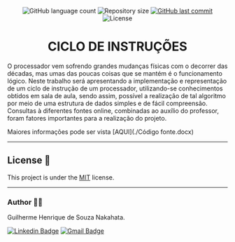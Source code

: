 <p align="center">
  <img alt="GitHub language count" src="https://img.shields.io/github/languages/count/GuilhermeNakahata/CicloDeInstrucoes?color=%2304D361">

  <img alt="Repository size" src="https://img.shields.io/github/repo-size/GuilhermeNakahata/CicloDeInstrucoes">
	
  <a href="https://github.com/GuilhermeNakahata/CicloDeInstrucoes/commits/master">
    <img alt="GitHub last commit" src="https://img.shields.io/github/last-commit/GuilhermeNakahata/CicloDeInstrucoes">
  </a>
    
   <img alt="License" src="https://img.shields.io/badge/license-MIT-brightgreen">
	

<h1 align="center"> CICLO DE INSTRUÇÕES </h1>

<p aligin="center"> O processador vem sofrendo grandes mudanças físicas com o decorrer das décadas, mas umas das poucas coisas que se mantém é o funcionamento lógico.
Neste trabalho será apresentando a implementação e representação de um ciclo de instrução de um processador, utilizando-se conhecimentos obtidos em sala de aula, sendo assim, possível a realização de tal algoritmo por meio de uma estrutura de dados simples e de fácil compreensão.
Consultas à diferentes fontes online, combinadas ao auxílio do professor, foram fatores importantes para a realização do projeto. </p>

Maiores informações pode ser vista [AQUI](./Código fonte.docx)

---

## License 📝

This project is under the [MIT](./LICENSE) license.
	
---
	
### Author :technologist:

Guilherme Henrique de Souza Nakahata.

[![Linkedin Badge](https://img.shields.io/badge/-GuilhermeNakahata-blue?style=flat-square&logo=Linkedin&logoColor=white)](https://www.linkedin.com/in/guilherme-henrique-de-souza-nakahata-637459187/) 
[![Gmail Badge](https://img.shields.io/badge/-guilhermenakahata@gmail.com-c14438?style=flat-square&logo=Gmail&logoColor=white)](mailto:GuilhermeNakahata@gmail.com)
